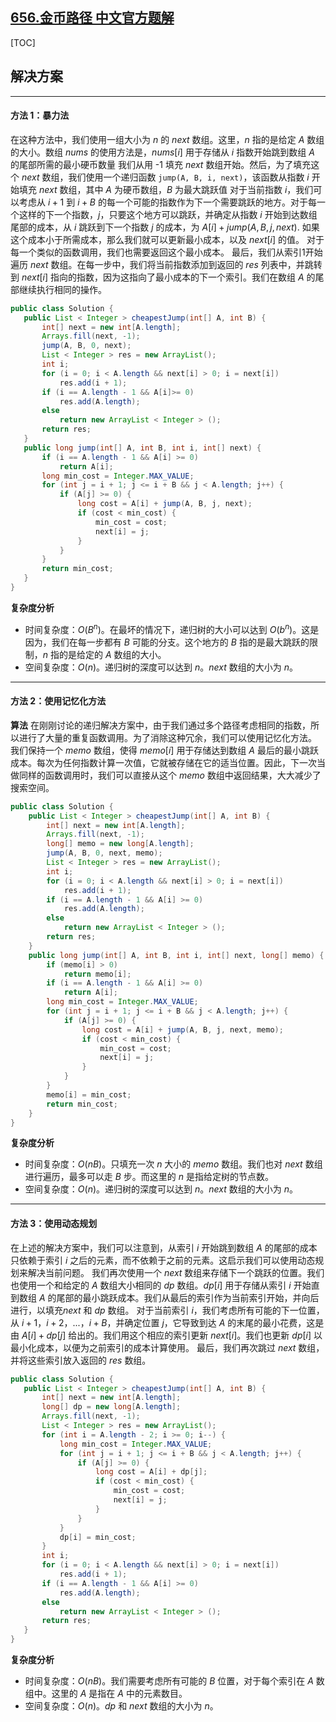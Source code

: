 ## [656.金币路径 中文官方题解](https://leetcode.cn/problems/coin-path/solutions/100000/jin-bi-lu-jing-by-leetcode-solution-jcnv)

[TOC]

## 解决方案

---

 #### 方法 1：暴力法
 在这种方法中，我们使用一组大小为 $n$ 的 $next$ 数组。这里，$n$ 指的是给定 $A$ 数组的大小。数组 $nums$ 的使用方法是，$nums[i]$ 用于存储从 $i$ 指数开始跳到数组 $A$ 的尾部所需的最小硬币数量
 我们从用 -1 填充 $next$ 数组开始。然后，为了填充这个 $next$ 数组，我们使用一个递归函数 `jump(A, B, i, next)`，该函数从指数 $i$ 开始填充 $next$ 数组，其中 $A$ 为硬币数组，$B$ 为最大跳跃值
 对于当前指数 $i$，我们可以考虑从 $i+1$ 到 $i+B$ 的每一个可能的指数作为下一个需要跳跃的地方。对于每一个这样的下一个指数，$j$，只要这个地方可以跳跃，并确定从指数 $i$ 开始到达数组尾部的成本，从 $i$ 跳跃到下一个指数 $j$ 的成本，为 $A[i] + jump(A, B, j, next)$. 如果这个成本小于所需成本，那么我们就可以更新最小成本，以及 $next[i]$ 的值。
 对于每一个类似的函数调用，我们也需要返回这个最小成本。
 最后，我们从索引1开始遍历 $next$ 数组。在每一步中，我们将当前指数添加到返回的 $res$ 列表中，并跳转到 $next[i]$ 指向的指数，因为这指向了最小成本的下一个索引。我们在数组 $A$ 的尾部继续执行相同的操作。

 ```Java [slu1]
 public class Solution {
    public List < Integer > cheapestJump(int[] A, int B) {
        int[] next = new int[A.length];
        Arrays.fill(next, -1);
        jump(A, B, 0, next);
        List < Integer > res = new ArrayList();
        int i;
        for (i = 0; i < A.length && next[i] > 0; i = next[i])
            res.add(i + 1);
        if (i == A.length - 1 && A[i]>= 0)
            res.add(A.length);
        else
            return new ArrayList < Integer > ();
        return res;
    }
    public long jump(int[] A, int B, int i, int[] next) {
        if (i == A.length - 1 && A[i] >= 0)
            return A[i];
        long min_cost = Integer.MAX_VALUE;
        for (int j = i + 1; j <= i + B && j < A.length; j++) {
            if (A[j] >= 0) {
                long cost = A[i] + jump(A, B, j, next);
                if (cost < min_cost) {
                    min_cost = cost;
                    next[i] = j;
                }
            }
        }
        return min_cost;
    }
}
 ```

 **复杂度分析**

* 时间复杂度：$O(B^n)$。在最坏的情况下，递归树的大小可以达到 $O(b^n)$。这是因为，我们在每一步都有 $B$ 可能的分支。这个地方的 $B$ 指的是最大跳跃的限制，$n$ 指的是给定的 $A$ 数组的大小。
* 空间复杂度：$O(n)$。递归树的深度可以达到 $n$。$next$ 数组的大小为 $n$。

---

 #### 方法 2：使用记忆化方法

 **算法**
 在刚刚讨论的递归解决方案中，由于我们通过多个路径考虑相同的指数，所以进行了大量的重复函数调用。为了消除这种冗余，我们可以使用记忆化方法。
 我们保持一个 $memo$ 数组，使得 $memo[i]$ 用于存储达到数组 $A$ 最后的最小跳跃成本。每次为任何指数计算一次值，它就被存储在它的适当位置。因此，下一次当做同样的函数调用时，我们可以直接从这个 $memo$ 数组中返回结果，大大减少了搜索空间。

```Java [slu2]
public class Solution {
    public List < Integer > cheapestJump(int[] A, int B) {
        int[] next = new int[A.length];
        Arrays.fill(next, -1);
        long[] memo = new long[A.length];
        jump(A, B, 0, next, memo);
        List < Integer > res = new ArrayList();
        int i;
        for (i = 0; i < A.length && next[i] > 0; i = next[i])
            res.add(i + 1);
        if (i == A.length - 1 && A[i] >= 0)
            res.add(A.length);
        else
            return new ArrayList < Integer > ();
        return res;
    }
    public long jump(int[] A, int B, int i, int[] next, long[] memo) {
        if (memo[i] > 0)
            return memo[i];
        if (i == A.length - 1 && A[i] >= 0)
            return A[i];
        long min_cost = Integer.MAX_VALUE;
        for (int j = i + 1; j <= i + B && j < A.length; j++) {
            if (A[j] >= 0) {
                long cost = A[i] + jump(A, B, j, next, memo);
                if (cost < min_cost) {
                    min_cost = cost;
                    next[i] = j;
                }
            }
        }
        memo[i] = min_cost;
        return min_cost;
    }
}
```

 **复杂度分析**

 * 时间复杂度：$O(nB)$。只填充一次 $n$ 大小的 $memo$ 数组。我们也对 $next$ 数组进行遍历，最多可以走 $B$ 步。而这里的 $n$ 是指给定树的节点数。
 * 空间复杂度：$O(n)$。递归树的深度可以达到 $n$。$next$ 数组的大小为 $n$。

---

 #### 方法 3：使用动态规划 

 在上述的解决方案中，我们可以注意到，从索引 $i$ 开始跳到数组 $A$ 的尾部的成本只依赖于索引 $i$ 之后的元素，而不依赖于之前的元素。这启示我们可以使用动态规划来解决当前问题。
 我们再次使用一个 $next$ 数组来存储下一个跳跃的位置。我们也使用一个和给定的 $A$ 数组大小相同的 $dp$ 数组。$dp[i]$ 用于存储从索引 $i$ 开始直到数组 $A$ 的尾部的最小跳跃成本。我们从最后的索引作为当前索引开始，并向后进行，以填充$next$ 和 $dp$ 数组。
 对于当前索引 $i$，我们考虑所有可能的下一位置，从 $i+1$，$i+2$，...，$i+B$，并确定位置 $j$，它导致到达 $A$ 的末尾的最小花费，这是由 $A[i]+dp[j]$ 给出的。我们用这个相应的索引更新 $next[i]$。我们也更新 $dp[i]$ 以最小化成本，以便为之前索引的成本计算使用。
 最后，我们再次跳过 $next$ 数组，并将这些索引放入返回的 $res$ 数组。

 ```Java [slu3]
 public class Solution {
    public List < Integer > cheapestJump(int[] A, int B) {
        int[] next = new int[A.length];
        long[] dp = new long[A.length];
        Arrays.fill(next, -1);
        List < Integer > res = new ArrayList();
        for (int i = A.length - 2; i >= 0; i--) {
            long min_cost = Integer.MAX_VALUE;
            for (int j = i + 1; j <= i + B && j < A.length; j++) {
                if (A[j] >= 0) {
                    long cost = A[i] + dp[j];
                    if (cost < min_cost) {
                        min_cost = cost;
                        next[i] = j;
                    }
                }
            }
            dp[i] = min_cost;
        }
        int i;
        for (i = 0; i < A.length && next[i] > 0; i = next[i])
            res.add(i + 1);
        if (i == A.length - 1 && A[i] >= 0)
            res.add(A.length);
        else
            return new ArrayList < Integer > ();
        return res;
    }
}
 ```

 **复杂度分析**

 * 时间复杂度：$O(nB)$。我们需要考虑所有可能的 $B$ 位置，对于每个索引在 $A$ 数组中。这里的 $A$ 是指在 $A$ 中的元素数目。
 * 空间复杂度：$O(n)$。$dp$ 和 $next$ 数组的大小为 $n$。